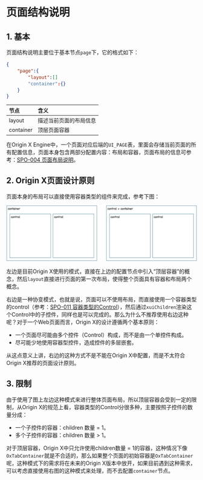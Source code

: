 # 页面结构说明

## 1. 基本

页面结构说明主要位于基本节点`page`下，它的格式如下：

```json
{
    "page":{
        "layout":[]
        "container":{}
    }
}
```

| 节点 | 含义 |
| :--- | :--- |
| layout | 描述当前页面的布局信息 |
| container | 顶层页面容器 |

在Origin X Engine中，一个页面对应后端的`UI_PAGE`表，里面会存储当前页面的所有配置信息，页面本身包含两部分配置内容：布局和容器，页面布局的信息可参考：[SPO-004 页面布局说明](/specification/3-origin-xgui-fan/spo-004-ye-mian-bu-ju-shuo-ming.md)。

## 2. Origin X页面设计原则

页面本身的布局可以直接使用容器类型的组件来完成，参考下图：

![](/assets/images/spo/003/page-layout.png)

左边是目前Origin X使用的模式，直接在上边的配置节点中引入“顶层容器”的概念，然后`layout`直接进行页面的第一次布局，使得整个页面具有容器和布局两个概念。

右边是一种协变模式，也就是说，页面可以不使用布局，而直接使用一个容器类型的control（参考：[SPO-011 容器类型的Control](/specification/3-origin-xgui-fan/spo-011-rong-qi-lei-xing-de-control.md)），然后通过`xuiChildren`渲染这个Control中的子控件，同样也是可以完成的。那么为什么不推荐使用右边这种呢？对于一个Web页面而言，Origin X的设计遵循两个基本原则：

* 一个页面尽可能由多个控件（Control）构成，而不是由一个单控件构成。
* 尽可能少地使用容器型控件，造成控件的多层嵌套。

从这点意义上讲，右边的这种方式不是不能在Origin X中配置，而是不太符合Origin X推荐的页面设计原则。

## 3. 限制

由于使用了图上左边这种模式来进行整体页面布局，所以顶层容器会受到一定的限制，从Origin X的规范上看，容器类型的Control分很多种，主要按照子控件的数量分成：

* 一个子控件的容器：children 数量 = 1。
* 多个子控件的容器：children 数量 &gt; 1。

对于顶层容器，Origin X中只允许使用children数量 = 1的容器，这种情况下像`OxTabContainer`就是不合适的，那么如果整个页面的初始容器是`OxTabContainer`呢，这种模式下的需求将在未来的Origin X版本中放开，如果目前遇到这种需求，可以考虑直接使用右图的这种模式来处理，而不去配置`container`节点。

